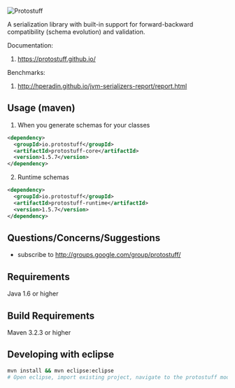 
![Protostuff](https://protostuff.github.io/images/protostuff_300x100.png)

A serialization library with built-in support for forward-backward compatibility (schema evolution) and validation.

Documentation:

1. https://protostuff.github.io/

Benchmarks:

1. http://hperadin.github.io/jvm-serializers-report/report.html

Usage (maven)
-------------

1. When you generate schemas for your classes
   
  ```xml
  <dependency>
    <groupId>io.protostuff</groupId>
    <artifactId>protostuff-core</artifactId>
    <version>1.5.7</version>
  </dependency>
  ```

2. Runtime schemas
   
  ```xml
  <dependency>
    <groupId>io.protostuff</groupId>
    <artifactId>protostuff-runtime</artifactId>
    <version>1.5.7</version>
  </dependency>
  ```

Questions/Concerns/Suggestions
------------------------------

- subscribe to http://groups.google.com/group/protostuff/

Requirements
------------

Java 1.6 or higher

Build Requirements
------------------

Maven 3.2.3 or higher

Developing with eclipse
------------------
```sh
mvn install && mvn eclipse:eclipse
# Open eclipse, import existing project, navigate to the protostuff module you're after, then hit 'Finish'.
```
